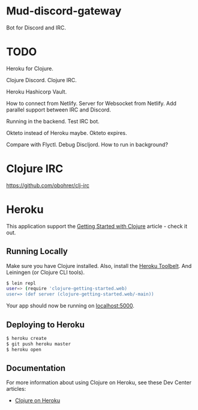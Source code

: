 # Mud-discord-gateway

Bot for Discord and IRC.

# TODO

Heroku for Clojure.

Clojure Discord.
Clojure IRC.

Heroku Hashicorp Vault.

How to connect from Netlify.
Server for Websocket from Netlify.
Add parallel support between IRC and Discord.

Running in the backend.
Test IRC bot.

Okteto instead of Heroku maybe.
Okteto expires.

Compare with Flyctl.
Debug Discljord.
How to run in background?

# Clojure IRC
https://github.com/obohrer/clj-irc

# Heroku

This application support the [Getting Started with Clojure](https://devcenter.heroku.com/articles/getting-started-with-clojure) article - check it out.

## Running Locally

Make sure you have Clojure installed.  Also, install the [Heroku Toolbelt](https://toolbelt.heroku.com/).
And Leiningen (or Clojure CLI tools).

```sh
$ lein repl
user=> (require 'clojure-getting-started.web)
user=> (def server (clojure-getting-started.web/-main))
```

Your app should now be running on [localhost:5000](http://localhost:5000/).

## Deploying to Heroku

```sh
$ heroku create
$ git push heroku master
$ heroku open
```

## Documentation

For more information about using Clojure on Heroku, see these Dev Center articles:

- [Clojure on Heroku](https://devcenter.heroku.com/categories/clojure)

